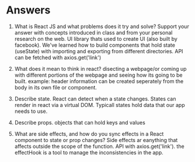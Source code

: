 # Answers

1. What is React JS and what problems does it try and solve? Support your answer with concepts introduced in class and from your personal research on the web.
    UI library thats used to create UI (also built by facebook). We've learned how to build components that hold state (useState)
    with importing and exporting from different directories. API can be fetched with axios.get('link')

1. What does it mean to think in react?
    disecting a webpage/or coming up with different portions of the webpage and seeing how its going to be built. example: header information can be created seperately from the body in its own file or component.

1. Describe state.
    React can detect when a state changes. States can render in react via a virtual DOM. Typicall states hold data that our app needs to use.

1. Describe props.
    objects that can hold keys and values

1. What are side effects, and how do you sync effects in a React component to state or prop changes?
    Side effects ar eanything that affects outside the scope of the function. API with axios.get('link'). the effectHook is a tool to manage the inconsistencies in the app. 